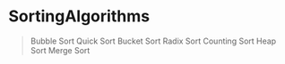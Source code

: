 # SortingAlgorithms
> Bubble Sort
> Quick Sort
> Bucket Sort
> Radix Sort
> Counting Sort
> Heap Sort
> Merge Sort
